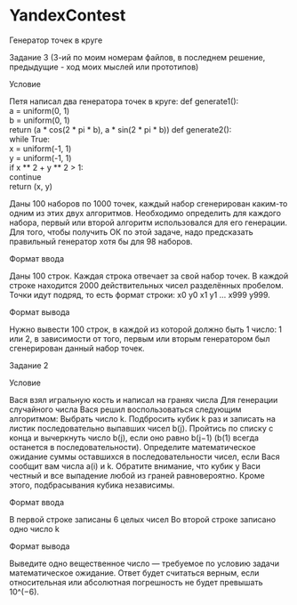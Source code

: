 # YandexContest

Генератор точек в круге


Задание 3 
(3-ий по моим номерам файлов, в последнем решение, предыдущие - ход моих мыслей или прототипов)


Условие

Петя написал два генератора точек в круге:
def generate1():  
    a = uniform(0, 1)  
    b = uniform(0, 1)  
    return (a * cos(2 * pi * b), a * sin(2 * pi * b))
def generate2():  
    while True:  
        x = uniform(-1, 1)  
        y = uniform(-1, 1)  
        if x ** 2 + y ** 2 > 1:  
            continue  
        return (x, y)
        
Даны 100 наборов по 1000 точек, каждый набор сгенерирован каким-то одним из этих двух алгоритмов. Необходимо определить для каждого набора, первый или второй алгоритм использовался для его генерации.
Для того, чтобы получить ОК по этой задаче, надо предсказать правильный генератор хотя бы для 98 наборов.

Формат ввода

Даны 100 строк. Каждая строка отвечает за свой набор точек.
В каждой строке находится 2000 действительных чисел разделённых пробелом. Точки идут подряд, то есть формат строки: 
x0 y0 x1 y1 … x999 y999.

Формат вывода

Нужно вывести 100 строк, в каждой из которой должно быть 1 число: 1 или 2, в зависимости от того, первым или вторым генератором был сгенерирован данный набор точек.



Задание 2

Условие

Вася взял игральную кость и написал на гранях числа 
Для генерации случайного числа Вася решил воспользоваться следующим алгоритмом:
Выбрать число k.
Подбросить кубик k раз и записать на листик последовательно выпавших чисел b(j).
Пройтись по списку с конца и вычеркнуть число b(j), если оно равно b(j−1) (b(1) всегда останется в последовательности).
Определите математическое ожидание суммы оставшихся в последовательности чисел, если Вася сообщит вам числа a(i) и k.
Обратите внимание, что кубик у Васи честный и все выпадение любой из граней равновероятно. Кроме этого, подбрасывания кубика независимы.

Формат ввода

В первой строке записаны 6 целых чисел
Во второй строке записано одно число k

Формат вывода

Выведите одно вещественное число — требуемое по условию задачи математическое ожидание.
Ответ будет считаться верным, если относительная или абсолютная погрешность не будет превышать 10^(−6).


